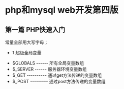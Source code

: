 # php和mysql web开发第四版

## 第一篇 PHP快速入门

常量全部用大写字母；

* 1 超级全局变量
 - $GLOBALS  ------ 所有全局变量数组
 - $_SERVER  ------ 服务器环境变量数组
 - $_GET ---------- 通过get方法传递的变量数组
 - $_POST --------- 通过post方法传递的变量数组
